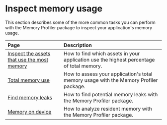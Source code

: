 # Inspect memory usage

This section describes some of the more common tasks you can perform with the Memory Profiler package to inspect your application's memory usage.

|__Page__|__Description__|
|:---|:---|
|[Inspect the assets that use the most memory](inspect-assets-that-use-most-memory.md)| How to find which assets in your application use the highest percentage of total memory. |
|[Total memory use](total-memory-use.md)| How to assess your application's total memory usage with the Memory Profiler package. |
|[Find memory leaks](find-memory-leaks.md)| How to find potential memory leaks with the Memory Profiler package. |
|[Memory on device](memory-on-device.md)| How to analyze resident memory with the Memory Profiler package. |
